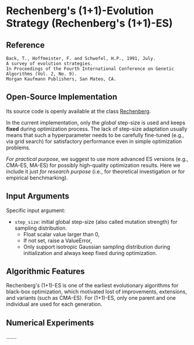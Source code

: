 # Rechenberg's (1+1)-Evolution Strategy (Rechenberg's (1+1)-ES)

## Reference

```
Back, T., Hoffmeister, F. and Schwefel, H.P., 1991, July.
A survey of evolution strategies.
In Proceedings of the Fourth International Conference on Genetic Algorithms (Vol. 2, No. 9).
Morgan Kaufmann Publishers, San Mateo, CA.
```

## Open-Source Implementation

Its source code is openly available at the class [Rechenberg](https://github.com/os-popt/pypop-lso/blob/master/optimizers/es/rechenberg.py).

In the current implementation, only the *global* step-size is used and keeps **fixed** during optimization process. The lack of step-size adaptation usually means that such a hyperparameter needs to be carefully fine-tuned (e.g., via grid search) for satisfactory performance even in simple optimization problems.

*For practical purpose*, we suggest to use more advanced ES versions (e.g., CMA-ES, MA-ES) for possibly high-quality optimization results. Here we include it just *for research purpose* (i.e., for theoretical investigation or for empirical benchmarking).

## Input Arguments

Specific input argument:

* ```step_size```: initial global step-size (also called mutation strength) for sampling distribution.
  * Float scalar value larger than 0,
  * If not set, raise a ValueError,
  * Only support isotropic Gaussian sampling distribution during initialization and always keep fixed during optimization.

## Algorithmic Features

Rechenberg's (1+1)-ES is one of the earliest evolutionary algorithms for black-box optimization, which motivated lost of improvements, extensions, and variants (such as CMA-ES). For (1+1)-ES, only one parent and one individual are used for each generation.

## Numerical Experiments

.......
